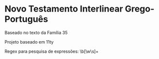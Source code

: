 # Novo Testamento Interlinear Grego-Português 

Baseado no texto da Família 35

Projeto baseado em 11ty

Regex para pesquisa de expressões: 
\b[\w\s]+
